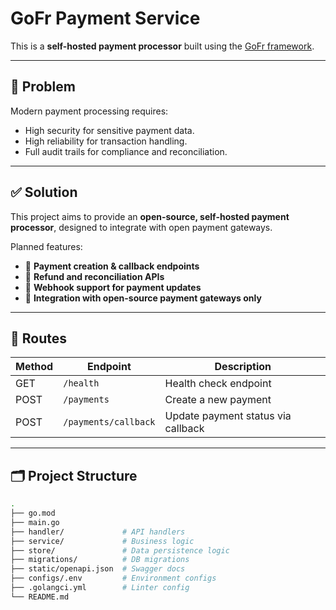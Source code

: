 # GoFr Payment Service

This is a **self-hosted payment processor** built using the [GoFr framework](https://gofr.dev).

---

## 📌 Problem

Modern payment processing requires:
- High security for sensitive payment data.
- High reliability for transaction handling.
- Full audit trails for compliance and reconciliation.

---

## ✅ Solution

This project aims to provide an **open-source, self-hosted payment processor**, designed to integrate with open payment gateways.

Planned features:
- 🔹 **Payment creation & callback endpoints**
- 🔹 **Refund and reconciliation APIs**
- 🔹 **Webhook support for payment updates**
- 🔹 **Integration with open-source payment gateways only**

---

## 📍 Routes

| Method | Endpoint              | Description                       |
|--------|-----------------------|-----------------------------------|
| GET    | `/health`             | Health check endpoint             |
| POST   | `/payments`           | Create a new payment              |
| POST   | `/payments/callback`  | Update payment status via callback|

---

## 🗂️ Project Structure

```bash
.
├── go.mod
├── main.go
├── handler/             # API handlers
├── service/             # Business logic
├── store/               # Data persistence logic
├── migrations/          # DB migrations
├── static/openapi.json  # Swagger docs
├── configs/.env         # Environment configs
├── .golangci.yml        # Linter config
└── README.md
